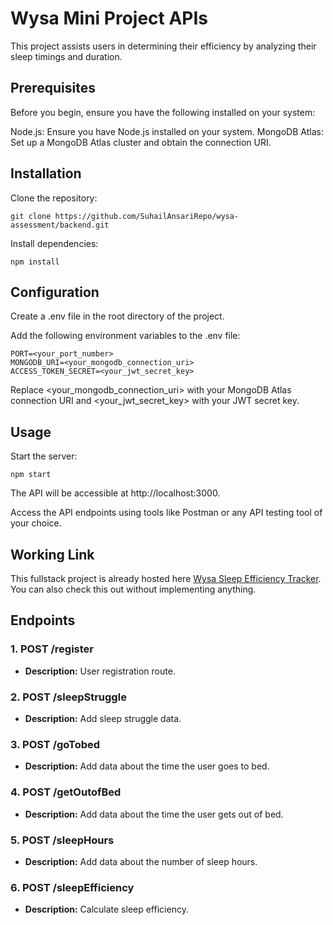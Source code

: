 # Wysa Mini Project APIs
This project assists users in determining their efficiency by analyzing their sleep timings and duration.

## Prerequisites
Before you begin, ensure you have the following installed on your system:

Node.js: Ensure you have Node.js installed on your system.
MongoDB Atlas: Set up a MongoDB Atlas cluster and obtain the connection URI.

## Installation
Clone the repository:
```
git clone https://github.com/SuhailAnsariRepo/wysa-assessment/backend.git
```

Install dependencies:
```
npm install
```

## Configuration
Create a .env file in the root directory of the project.

Add the following environment variables to the .env file:
```
PORT=<your_port_number>
MONGODB_URI=<your_mongodb_connection_uri>
ACCESS_TOKEN_SECRET=<your_jwt_secret_key>
```

Replace <your_mongodb_connection_uri> with your MongoDB Atlas connection URI and <your_jwt_secret_key> with your JWT secret key.

## Usage
Start the server:
```
npm start
```

The API will be accessible at http://localhost:3000.

Access the API endpoints using tools like Postman or any API testing tool of your choice.

## Working Link
This fullstack project is already hosted here [Wysa Sleep Efficiency Tracker](https://wysa-assessment-nine.vercel.app). You can also check this out without implementing anything.

## Endpoints

### 1. POST /register

- **Description:** User registration route.

### 2. POST /sleepStruggle

- **Description:** Add sleep struggle data.

### 3. POST /goTobed

- **Description:** Add data about the time the user goes to bed.

### 4. POST /getOutofBed

- **Description:** Add data about the time the user gets out of bed.

### 5. POST /sleepHours

- **Description:** Add data about the number of sleep hours.

### 6. POST /sleepEfficiency

- **Description:** Calculate sleep efficiency.
